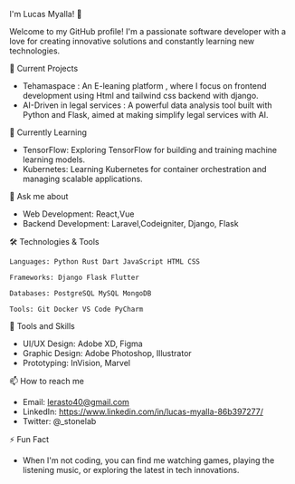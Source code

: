 I'm Lucas Myalla! 👋

Welcome to my GitHub profile! I'm a passionate software developer with a love for creating innovative solutions and constantly learning new technologies.

🔭 Current Projects
- Tehamaspace : An E-leaning platform , where I focus on frontend development using Html and tailwind css backend with django.
- AI-Driven in legal services : A powerful data analysis tool built with Python and Flask, aimed at making simplify legal services with AI.

🌱 Currently Learning
  - TensorFlow: Exploring TensorFlow for building and training machine learning models.
  - Kubernetes: Learning Kubernetes for container orchestration and managing scalable applications.

💬 Ask me about
- Web Development: React,Vue
- Backend Development: Laravel,Codeigniter, Django, Flask

🛠 Technologies & Tools

    Languages: Python Rust Dart JavaScript HTML CSS

    Frameworks: Django Flask Flutter

    Databases: PostgreSQL MySQL MongoDB

    Tools: Git Docker VS Code PyCharm

🌟 Tools and Skills
- UI/UX Design: Adobe XD, Figma
- Graphic Design: Adobe Photoshop, Illustrator
- Prototyping: InVision, Marvel


📫 How to reach me
- Email: lerasto40@gmail.com
- LinkedIn: https://www.linkedin.com/in/lucas-myalla-86b397277/
- Twitter: @_stonelab

⚡ Fun Fact
 - When I'm not coding, you can find me watching games, playing the listening music, or exploring the latest in tech innovations.


